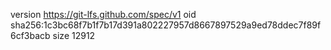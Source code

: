 version https://git-lfs.github.com/spec/v1
oid sha256:1c3bc68f7b1f7b17d391a802227957d8667897529a9ed78ddec7f89f6cf3bacb
size 12912
